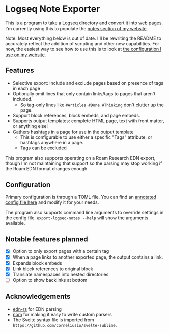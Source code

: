 # Logseq Note Exporter

This is a program to take a Logseq directory and convert it into web pages. I'm currently using this to
populate the [notes section of my website](https://imfeld.dev/notes).

Note: Most everything below is out of date. I'll be rewriting the README to accurately reflect the addition of scripting and other new capabilities. For now, the easiest way to see how to use this is to look at [the configuration I use on my website](https://github.com/dimfeld/website).

## Features

- Selective export: Include and exclude pages based on presence of tags in each page
- Optionally omit lines that only contain links/tags to pages that aren't included.
  - So tag-only lines like `#Articles #Done #Thinking` don't clutter up the page.
- Support block references, block embeds, and page embeds.
- Supports output templates: complete HTML page, text with front matter, or anything else!
- Gathers hashtags in a page for use in the output template 
  - This is configurable to use either a specific "Tags" attribute, or hashtags anywhere in a page.
  - Tags can be excluded

This program also supports operating on a Roam Research EDN export, though I'm not maintaining that support so the
parsing may stop working if the Roam EDN format changes enough.

## Configuration

Primary configuration is through a TOML file. You can find an [annotated config file here](https://github.com/dimfeld/export-logseq-notes/blob/master/export-roam-notes.toml) and
modify it for your needs.

The program also supports command line arguments to override settings in the config file. `export-logseq-notes --help` will show
the arguments available.

## Notable features planned

- [X] Option to only export pages with a certain tag
- [X] When a page links to another exported page, the output contains a link.
- [X] Expands block embeds
- [X] Link block references to original block
- [X] Translate namespaces into nested directories
- [ ] Option to show backlinks at bottom

## Acknowledgements

- [edn-rs](https://github.com/naomijub/edn-rs) for EDN parsing
- [nom](https://github.com/Geal/nom) for making it easy to write custom parsers
- The Svelte syntax file is imported from `https://github.com/corneliusio/svelte-sublime`.
